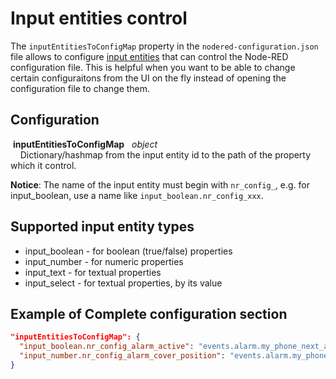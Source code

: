 # Input entities control

The `inputEntitiesToConfigMap` property in the `nodered-configuration.json` file allows to configure [input entities](https://www.home-assistant.io/integrations/#search/input_) that can control the Node-RED configuration file. This is helpful when you want to be able to change certain configuraitons from the UI on the fly instead of opening the configuration file to change them.

## Configuration
   
&nbsp;**inputEntitiesToConfigMap** &nbsp; *object* <br>
&nbsp;&nbsp;&nbsp; Dictionary/hashmap from the input entity id to the path of the property which it control.

**Notice**: The name of the input entity must begin with `nr_config_`, e.g. for input_boolean, use a name like `input_boolean.nr_config_xxx`. 

## Supported input entity types
* input_boolean - for boolean (true/false) properties
* input_number - for numeric properties
* input_text - for textual properties
* input_select - for textual properties, by its value

## Example of Complete configuration section

```json
"inputEntitiesToConfigMap": {
  "input_boolean.nr_config_alarm_active": "events.alarm.my_phone_next_alarm.active",
  "input_number.nr_config_alarm_cover_position": "events.alarm.my_phone_next_alarm.actions.cover.my_cover.position"
}
```

